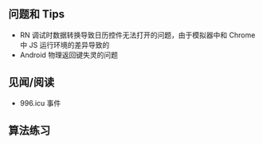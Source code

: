 



## 问题和 Tips


- RN 调试时数据转换导致日历控件无法打开的问题，由于模拟器中和 Chrome 中 JS 运行环境的差异导致的
- Android 物理返回键失灵的问题

## 见闻/阅读


- 996.icu 事件

## 算法练习

